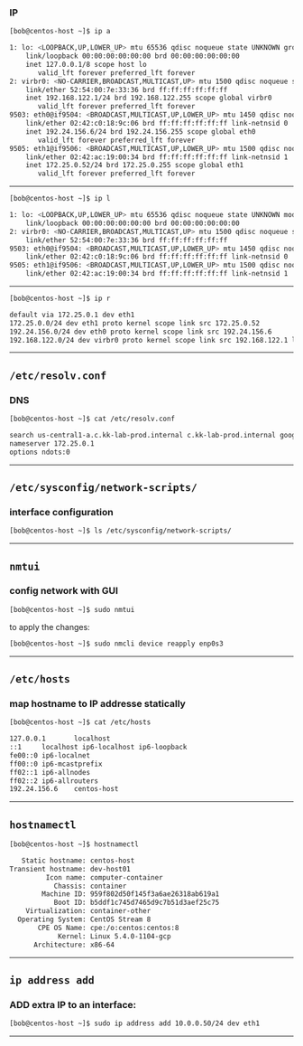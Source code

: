

### IP 


```bash
[bob@centos-host ~]$ ip a

1: lo: <LOOPBACK,UP,LOWER_UP> mtu 65536 qdisc noqueue state UNKNOWN group default qlen 1000
    link/loopback 00:00:00:00:00:00 brd 00:00:00:00:00:00
    inet 127.0.0.1/8 scope host lo
       valid_lft forever preferred_lft forever
2: virbr0: <NO-CARRIER,BROADCAST,MULTICAST,UP> mtu 1500 qdisc noqueue state DOWN group default qlen 1000
    link/ether 52:54:00:7e:33:36 brd ff:ff:ff:ff:ff:ff
    inet 192.168.122.1/24 brd 192.168.122.255 scope global virbr0
       valid_lft forever preferred_lft forever
9503: eth0@if9504: <BROADCAST,MULTICAST,UP,LOWER_UP> mtu 1450 qdisc noqueue state UP group default 
    link/ether 02:42:c0:18:9c:06 brd ff:ff:ff:ff:ff:ff link-netnsid 0
    inet 192.24.156.6/24 brd 192.24.156.255 scope global eth0
       valid_lft forever preferred_lft forever
9505: eth1@if9506: <BROADCAST,MULTICAST,UP,LOWER_UP> mtu 1500 qdisc noqueue state UP group default 
    link/ether 02:42:ac:19:00:34 brd ff:ff:ff:ff:ff:ff link-netnsid 1
    inet 172.25.0.52/24 brd 172.25.0.255 scope global eth1
       valid_lft forever preferred_lft forever
```

________________________________________________________________________________________________




```bash
[bob@centos-host ~]$ ip l

1: lo: <LOOPBACK,UP,LOWER_UP> mtu 65536 qdisc noqueue state UNKNOWN mode DEFAULT group default qlen 1000
    link/loopback 00:00:00:00:00:00 brd 00:00:00:00:00:00
2: virbr0: <NO-CARRIER,BROADCAST,MULTICAST,UP> mtu 1500 qdisc noqueue state DOWN mode DEFAULT group default qlen 1000
    link/ether 52:54:00:7e:33:36 brd ff:ff:ff:ff:ff:ff
9503: eth0@if9504: <BROADCAST,MULTICAST,UP,LOWER_UP> mtu 1450 qdisc noqueue state UP mode DEFAULT group default 
    link/ether 02:42:c0:18:9c:06 brd ff:ff:ff:ff:ff:ff link-netnsid 0
9505: eth1@if9506: <BROADCAST,MULTICAST,UP,LOWER_UP> mtu 1500 qdisc noqueue state UP mode DEFAULT group default 
    link/ether 02:42:ac:19:00:34 brd ff:ff:ff:ff:ff:ff link-netnsid 1
```

________________________________________________________________________________________________






```bash
[bob@centos-host ~]$ ip r

default via 172.25.0.1 dev eth1 
172.25.0.0/24 dev eth1 proto kernel scope link src 172.25.0.52 
192.24.156.0/24 dev eth0 proto kernel scope link src 192.24.156.6 
192.168.122.0/24 dev virbr0 proto kernel scope link src 192.168.122.1 linkdown 
```

________________________________________________________________________________________________

## `/etc/resolv.conf`

### DNS

```bash
[bob@centos-host ~]$ cat /etc/resolv.conf

search us-central1-a.c.kk-lab-prod.internal c.kk-lab-prod.internal google.internal
nameserver 172.25.0.1
options ndots:0
```

________________________________________________________________________________________________


## `/etc/sysconfig/network-scripts/`

### interface configuration

```bash
[bob@centos-host ~]$ ls /etc/sysconfig/network-scripts/
```

________________________________________________________________________________________________


## `nmtui`

### config network with GUI

```bash
[bob@centos-host ~]$ sudo nmtui
```

to apply the changes:

```bash
[bob@centos-host ~]$ sudo nmcli device reapply enp0s3
```

________________________________________________________________________________________________


## `/etc/hosts`

### map hostname to IP addresse statically

```bash
[bob@centos-host ~]$ cat /etc/hosts

127.0.0.1       localhost
::1     localhost ip6-localhost ip6-loopback
fe00::0 ip6-localnet
ff00::0 ip6-mcastprefix
ff02::1 ip6-allnodes
ff02::2 ip6-allrouters
192.24.156.6    centos-host
```

________________________________________________________________________________________________



## `hostnamectl`


```bash
[bob@centos-host ~]$ hostnamectl

   Static hostname: centos-host
Transient hostname: dev-host01
         Icon name: computer-container
           Chassis: container
        Machine ID: 959f802d50f145f3a6ae26318ab619a1
           Boot ID: b5ddf1c745d7465d9c7b51d3aef25c75
    Virtualization: container-other
  Operating System: CentOS Stream 8
       CPE OS Name: cpe:/o:centos:centos:8
            Kernel: Linux 5.4.0-1104-gcp
      Architecture: x86-64
```

________________________________________________________________________________________________


## `ip address add`

### ADD extra IP to an interface:

```bash
[bob@centos-host ~]$ sudo ip address add 10.0.0.50/24 dev eth1
```



________________________________________________________________________________________________

